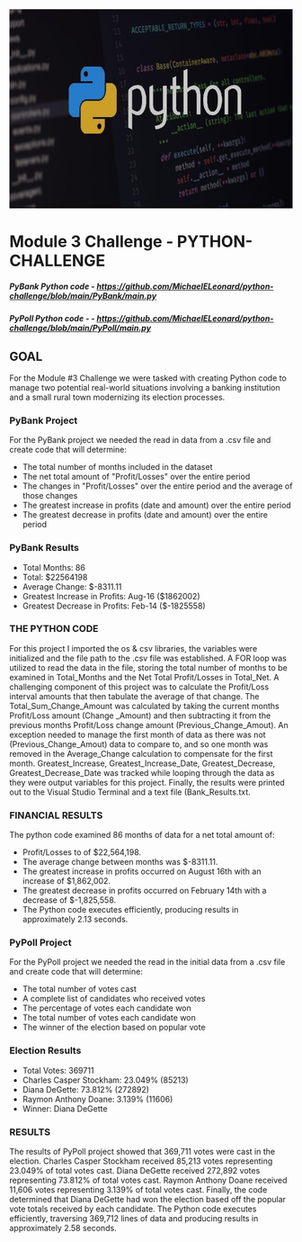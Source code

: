 <img src="Pics/Header.png" width="716" height="354">

# Module 3 Challenge - PYTHON-CHALLENGE

##### PyBank Python code - https://github.com/MichaelELeonard/python-challenge/blob/main/PyBank/main.py
##### PyPoll Python code - - https://github.com/MichaelELeonard/python-challenge/blob/main/PyPoll/main.py


## GOAL
For the Module #3 Challenge we were tasked with creating Python code to manage two potential real-world situations involving a banking institution and a small rural town modernizing its election processes. 

### PyBank Project
For the PyBank project we needed the read in data from a .csv file and create code that will determine: <br>
* The total number of months included in the dataset <br>
* The net total amount of "Profit/Losses" over the entire period <br>
* The changes in "Profit/Losses" over the entire period and the average of those changes <br>
* The greatest increase in profits (date and amount) over the entire period <br>
* The greatest decrease in profits (date and amount) over the entire period <br>

### PyBank Results<br>
* Total Months: 86 <br>
* Total: $22564198 <br>
* Average Change: $-8311.11 <br>
* Greatest Increase in Profits: Aug-16 ($1862002) <br>
* Greatest Decrease in Profits: Feb-14 ($-1825558) <br>


### THE PYTHON CODE
For this project I imported the os & csv libraries, the variables were initialized and the file path to the .csv file was established. A FOR loop was utilized to read the data in the file, storing the total number of months to be examined in Total_Months and the Net Total Profit/Losses in Total_Net. A challenging component of this project was to calculate the Profit/Loss interval amounts that then tabulate the average of that change. The Total_Sum_Change_Amount was calculated by taking the current months Profit/Loss amount (Change _Amount) and then subtracting it from the previous months Profit/Loss change amount (Previous_Change_Amout). An exception needed to manage the first month of data as there was not (Previous_Change_Amout) data to compare to, and so one month was removed in the Average_Change calculation to compensate for the first month. Greatest_Increase, Greatest_Increase_Date, Greatest_Decrease, Greatest_Decrease_Date was tracked while looping through the data as they were output variables for this project. Finally, the results were printed out to the Visual Studio Terminal and a text file (Bank_Results.txt. 

### FINANCIAL RESULTS
The python code examined 86 months of data for a net total amount of:  <br>
* Profit/Losses to of $22,564,198. <br>
* The average change between months was $-8311.11. <br>
* The greatest increase in profits occurred on August 16th with an increase of $1,862,002. <br>
* The greatest decrease in profits occurred on February 14th with a decrease of $-1,825,558. <br>
* The Python code executes efficiently, producing results in approximately 2.13 seconds. <br>


### PyPoll Project
For the PyPoll project we needed the read in the initial data from a .csv file and create code that will determine: 
* The total number of votes cast
* A complete list of candidates who received votes
* The percentage of votes each candidate won
* The total number of votes each candidate won
* The winner of the election based on popular vote

### Election Results
* Total Votes: 369711 <br>
* Charles Casper Stockham: 23.049% (85213) <br>
* Diana DeGette: 73.812% (272892) <br>
* Raymon Anthony Doane: 3.139% (11606) <br>
* Winner: Diana DeGette <br>

### RESULTS
The results of PyPoll project showed that 369,711 votes were cast in the election. Charles Casper Stockham received 85,213 votes representing 23.049% of total votes cast. Diana DeGette received 272,892 votes representing 73.812% of total votes cast. Raymon Anthony Doane received 11,606 votes representing 3.139% of total votes cast. Finally, the code determined that Diana DeGette had won the election based off the popular vote totals received by each candidate. The Python code executes efficiently, traversing 369,712 lines of data and producing results in approximately 2.58 seconds.
